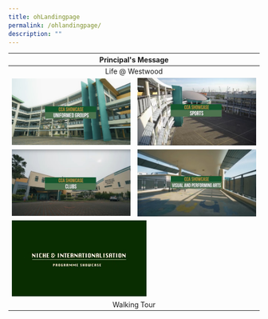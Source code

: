 ```yaml
---
title: ohLandingpage
permalink: /ohlandingpage/
description: ""
---
```

<table>
<thead>
  <tr>
    <th colspan="2"><center>Principal's Message </center></th>
  </tr>
</thead>
<tbody>
  <tr>
    <td colspan="2"><center>Life @ Westwood</center></td>
  </tr>
  <tr>
    <td><a target="_blank" href="/ohuniformed/"><img src="/images/screengrab%20ugs.jpg"></a></td>
    <td><a target="_blank" href="/ohphysicalsports/"><img src="/images/screengrab%202%20sports.jpg"></a></td>
  </tr>
  <tr>
    <td><a target="_blank" href="/ohclubs/"><img src="/images/screengrab%20clubs.jpg"></a></td>
    <td><a target="_blank" href="/ohvisual/"><img src="/images/screengrab%20vpa.jpg"></a></td>
  </tr>
  <tr>
    <td colspan="2"><a target="_blank" href="/ohinternationalisation/"><img src="/images/screengrab%20niche%20int.jpg" style="width:55%"></a></td>
  </tr>
  <tr>
    <td colspan="2"><center>Walking Tour</center></td>
  </tr></tbody>
</table>